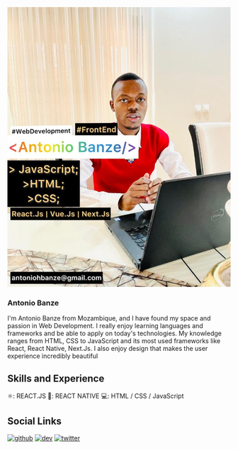![Front-End Development](https://github.com/Antonio-H-Banze/Antonio-H-Banze/blob/main/ahb-banner.jpeg)

### Antonio Banze
I'm Antonio Banze from Mozambique, and I have found my space and passion in Web Development. I really enjoy learning languages and frameworks and be able to apply on today's technologies. My knowledge ranges from HTML, CSS to JavaScript and its most used frameworks like React, React Native, Next.Js.  I also enjoy design that makes the user experience incredibly beautiful


## Skills and Experience 
⚛️: REACT.JS
📱: REACT NATIVE
💻: HTML / CSS / JavaScript

## Social Links
[<img src='https://cdn.jsdelivr.net/npm/simple-icons@3.0.1/icons/github.svg' alt='github' height='40'>](https://github.com/Antonio-H-Banze )  [<img src='https://cdn.jsdelivr.net/npm/simple-icons@3.0.1/icons/dev-dot-to.svg' alt='dev' height='40'>](https://dev.to/antonio_h_banze)  [<img src='https://cdn.jsdelivr.net/npm/simple-icons@3.0.1/icons/twitter.svg' alt='twitter' height='40'>](https://twitter.com/Antonio_H_Banze) 
